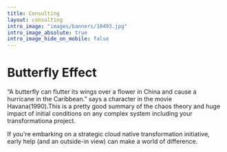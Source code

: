 ```yaml
---
title: Consulting
layout: consulting
intro_image: "images/banners/10493.jpg"
intro_image_absolute: true
intro_image_hide_on_mobile: false
---
```


# Butterfly Effect

“A butterfly can flutter its wings over a flower in China and cause a hurricane in the Caribbean.” says a character in the movie Havana(1990).This is a pretty good summary of the chaos theory and huge impact of initial conditions on any complex system including your transformationa project.

If you're embarking on a strategic cloud native transformation initiative, early help (and an outside-in view) can make a world of difference.
